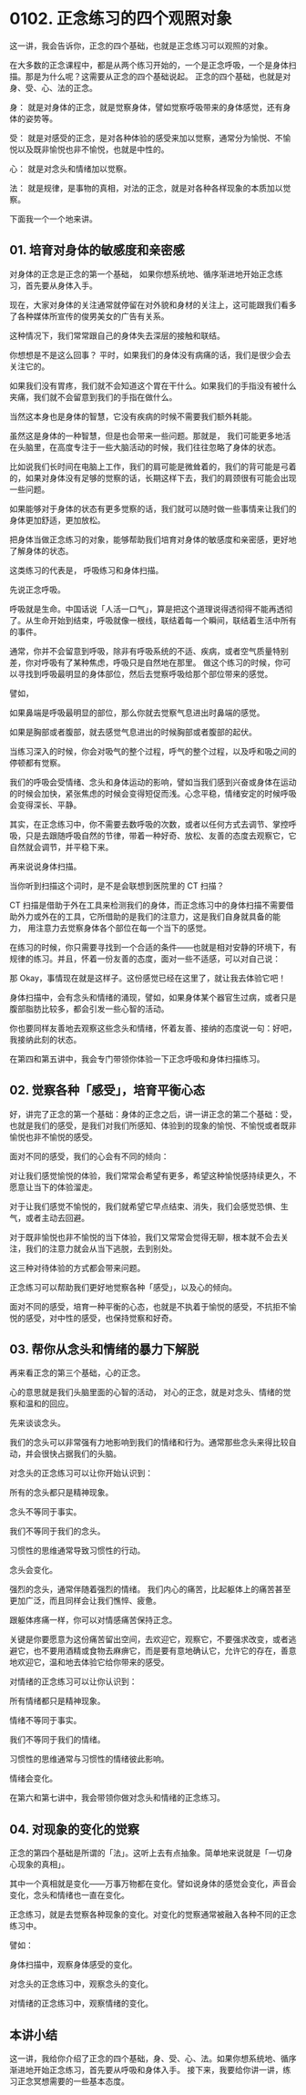 # 0102. 正念练习的四个观照对象

这一讲，我会告诉你，正念的四个基础，也就是正念练习可以观照的对象。

在大多数的正念课程中，都是从两个练习开始的，一个是正念呼吸，一个是身体扫描。那是为什么呢？这需要从正念的四个基础说起。
正念的四个基础，也就是对身、受、心、法的正念。

身： 就是对身体的正念，就是觉察身体，譬如觉察呼吸带来的身体感觉，还有身体的姿势等。

受： 就是对感受的正念，是对各种体验的感受来加以觉察，通常分为愉悦、不愉悦以及既非愉悦也非不愉悦，也就是中性的。

心： 就是对念头和情绪加以觉察。

法： 就是规律，是事物的真相，对法的正念，就是对各种各样现象的本质加以觉察。

下面我一个一个地来讲。

## 01. 培育对身体的敏感度和亲密感

对身体的正念是正念的第一个基础， 如果你想系统地、循序渐进地开始正念练习，首先要从身体入手。

现在，大家对身体的关注通常就停留在对外貌和身材的关注上，这可能跟我们看多了各种媒体所宣传的俊男美女的广告有关系。

这种情况下，我们常常跟自己的身体失去深层的接触和联结。

你想想是不是这么回事？ 平时，如果我们的身体没有病痛的话，我们是很少会去关注它的。

如果我们没有胃疼，我们就不会知道这个胃在干什么。如果我们的手指没有被什么夹痛，我们就不会留意到我们的手指在做什么。

当然这本身也是身体的智慧，它没有疾病的时候不需要我们额外耗能。

虽然这是身体的一种智慧，但是也会带来一些问题。那就是， 我们可能更多地活在头脑里，在高度专注于一些大脑活动的时候，我们往往忽略了身体的状态。

比如说我们长时间在电脑上工作，我们的肩可能是微耸着的，我们的背可能是弓着的，如果对身体没有足够的觉察的话，长期这样下去，我们的肩颈很有可能会出现一些问题。

如果能够对于身体的状态有更多觉察的话，我们就可以随时做一些事情来让我们的身体更加舒适，更加放松。

把身体当做正念练习的对象，能够帮助我们培育对身体的敏感度和亲密感，更好地了解身体的状态。

这类练习的代表是， 呼吸练习和身体扫描。

先说正念呼吸。

呼吸就是生命。中国话说「人活一口气」，算是把这个道理说得透彻得不能再透彻了。从生命开始到结束，呼吸就像一根线，联结着每一个瞬间，联结着生活中所有的事件。

通常，你并不会留意到呼吸，除非有呼吸系统的不适、疾病，或者空气质量特别差，你对呼吸有了某种焦虑，呼吸只是自然地在那里。
做这个练习的时候，你可以寻找到呼吸最明显的身体部位，然后去觉察呼吸给那个部位带来的感觉。

譬如，

如果鼻端是呼吸最明显的部位，那么你就去觉察气息进出时鼻端的感觉。

如果是胸部或者腹部，就去感觉气息进出的时候胸部或者腹部的起伏。

当练习深入的时候，你会对吸气的整个过程，呼气的整个过程，以及呼和吸之间的停顿都有觉察。

我们的呼吸会受情绪、念头和身体运动的影响，譬如当我们感到兴奋或身体在运动的时候会加快，紧张焦虑的时候会变得短促而浅。心念平稳，情绪安定的时候呼吸会变得深长、平静。

其实，在正念练习中，你不需要去数呼吸的次数，或者以任何方式去调节、掌控呼吸，只是去跟随呼吸自然的节律，带着一种好奇、放松、友善的态度去观察它，它自然就会调节，并平稳下来。

再来说说身体扫描。

当你听到扫描这个词时，是不是会联想到医院里的 CT 扫描？

CT 扫描是借助于外在工具来检测我们的身体，而正念练习中的身体扫描不需要借助外力或外在的工具，它所借助的是我们的注意力，这是我们自身就具备的能力， 用注意力去觉察身体各个部位在每一个当下的感觉。

在练习的时候，你只需要寻找到一个合适的条件——也就是相对安静的环境下，有规律的练习。并且，怀着一份友善的态度，面对一些不适感，可以对自己说：

那 Okay，事情现在就是这样子。这份感觉已经在这里了，就让我去体验它吧！

身体扫描中，会有念头和情绪的涌现，譬如，如果身体某个器官生过病，或者只是腹部脂肪比较多，都会引发一些心智的活动。

你也要同样友善地去观察这些念头和情绪，怀着友善、接纳的态度说一句：好吧，我接纳此刻的状态。

在第四和第五讲中，我会专门带领你体验一下正念呼吸和身体扫描练习。

## 02. 觉察各种「感受」，培育平衡心态

好，讲完了正念的第一个基础：身体的正念之后，讲一讲正念的第二个基础：受，也就是我们的感受，是我们对我们所感知、体验到的现象的愉悦、不愉悦或者既非愉悦也非不愉悦的感受。

面对不同的感受，我们的心会有不同的倾向：

对让我们感觉愉悦的体验，我们常常会希望有更多，希望这种愉悦感持续更久，不愿意让当下的体验溜走。

对于让我们感觉不愉悦的，我们就希望它早点结束、消失，我们会感觉恐惧、生气，或者主动去回避。

对于既非愉悦也非不愉悦的当下体验，我们又常常会觉得无聊，根本就不会去关注，我们的注意力就会从当下逃脱，去到别处。

这三种对待体验的方式都会带来问题。

正念练习可以帮助我们更好地觉察各种「感受」，以及心的倾向。 

面对不同的感受，培育一种平衡的心态，也就是不执着于愉悦的感受，不抗拒不愉悦的感受，对中性的感受，也保持觉察和好奇。

## 03. 帮你从念头和情绪的暴力下解脱

再来看正念的第三个基础，心的正念。

心的意思就是我们头脑里面的心智的活动， 对心的正念，就是对念头、情绪的觉察和温和的回应。

先来谈谈念头。

我们的念头可以非常强有力地影响到我们的情绪和行为。通常那些念头来得比较自动，并会很快占据我们的头脑。

对念头的正念练习可以让你开始认识到：

所有的念头都只是精神现象。

念头不等同于事实。

我们不等同于我们的念头。

习惯性的思维通常导致习惯性的行动。

念头会变化。

强烈的念头，通常伴随着强烈的情绪。 我们内心的痛苦，比起躯体上的痛苦甚至更加广泛，而且同样会让我们憔悴、疲惫。

跟躯体疼痛一样，你可以对情感痛苦保持正念。

关键是你要愿意为这份痛苦留出空间，去欢迎它，观察它，不要强求改变，或者逃避它，也不要用酒精或食物去麻痹它，而是要有意地确认它，允许它的存在，善意地欢迎它，温和地去体验它给你带来的感受。

对情绪的正念练习可以让你认识到：

所有情绪都只是精神现象。

情绪不等同于事实。

我们不等同于我们的情绪。

习惯性的思维通常与习惯性的情绪彼此影响。

情绪会变化。

在第六和第七讲中，我会带领你做对念头和情绪的正念练习。

## 04. 对现象的变化的觉察

正念的第四个基础是所谓的「法」。这听上去有点抽象。简单地来说就是「一切身心现象的真相」。

其中一个真相就是变化——万事万物都在变化。譬如说身体的感觉会变化，声音会变化，念头和情绪也一直在变化。

正念练习，就是去觉察各种现象的变化。对变化的觉察通常被融入各种不同的正念练习中。

譬如：

身体扫描中，观察身体感受的变化。

对念头的正念练习中，观察念头的变化。

对情绪的正念练习中，观察情绪的变化。

## 本讲小结

这一讲，我给你介绍了正念的四个基础，身、受、心、法。如果你想系统地、循序渐进地开始正念练习，首先要从呼吸和身体入手。
接下来，我要给你讲一讲，练习正念冥想需要的一些基本态度。



